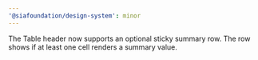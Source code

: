 ```yaml
---
'@siafoundation/design-system': minor
---
```


The Table header now supports an optional sticky summary row. The row shows if at least one cell renders a summary value.
